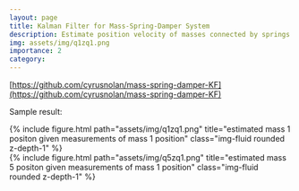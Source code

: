 ```yaml
---
layout: page
title: Kalman Filter for Mass-Spring-Damper System
description: Estimate position velocity of masses connected by springs and dampers given position measurements of one mass
img: assets/img/q1zq1.png
importance: 2
category:
---
```

[https://github.com/cyrusnolan/mass-spring-damper-KF](https://github.com/cyrusnolan/mass-spring-damper-KF)

Sample result:
<div class="row">
    <div class="col-sm mt-3 mt-md-0">
        {% include figure.html path="assets/img/q1zq1.png" title="estimated mass 1 positon given measurements of mass 1 position" class="img-fluid rounded z-depth-1" %}
    </div>
</div>
<div class="row">
    <div class="col-sm mt-3 mt-md-0">
        {% include figure.html path="assets/img/q5zq1.png" title="estimated mass 5 positon given measurements of mass 1 position" class="img-fluid rounded z-depth-1" %}
    </div>
</div>
